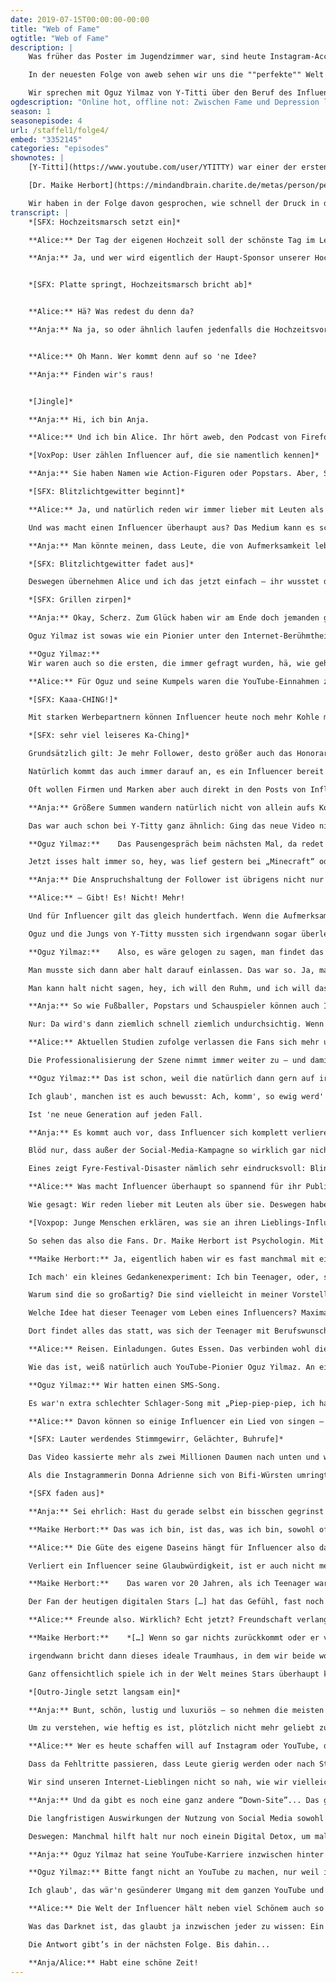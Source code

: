 ```yaml
---
date: 2019-07-15T00:00:00-00:00
title: "Web of Fame"
ogtitle: "Web of Fame"
description: |
    Was früher das Poster im Jugendzimmer war, sind heute Instagram-Accounts, TikToks und YouTube-Channel: Wir himmeln nicht mehr irgendwelche unerreichbaren Stars an, sondern verehren Influencer – Leute also, die wegen irgendwas im Internet erfolgreich geworden sind und viele, viele Follower haben. Aber was bedeutet das eigentlich?

    In der neuesten Folge von aweb sehen wir uns die ""perfekte"" Welt des Internets an, in der es scheinbar für jeden einfach ist, über Nacht zum Star zu werden – in der man aber auch in Sekundenschnelle alle Aufmerksamkeit wieder verlieren und in tiefe Depressionen stürzen kann.

    Wir sprechen mit Oguz Yilmaz von Y-Titti über den Beruf des Influencers und mit der Psychologin Maike Herbort über Social-Media-Depressionen. Außerdem reden wir darüber, wie uns eine gewisse Achtsamkeit online vor dem Fame-Wahnsinn schützen kann.
ogdescription: "Online hot, offline not: Zwischen Fame und Depression liegen manchmal nur ein paar Klicks. In der neuesten Folge #awebpodcast geht’s um das scheinbar schnelle Geld im Web und all seinen Nebenwirkungen."
season: 1
seasonepisode: 4
url: /staffel1/folge4/
embed: "3352145"
categories: "episodes"
shownotes: |
    [Y-Titti](https://www.youtube.com/user/YTITTY) war einer der ersten so richtig erfolgreichen YouTube Channel in Deutschland. Das Comedy-Trio war mit über 3,1 Millionen Abonnenten und über 700 Millionen Videoaufrufen einst der meistabonnierte deutschsprachige YouTube-Kanal und hat sogar einen Echo gewonnen. [Oğuz Yılmaz](https://de.wikipedia.org/wiki/O%C4%9Fuz_Y%C4%B1lmaz_(Komiker)) war einer von ihnen und gehört sozusagen zu den Pionieren des Internet-Fame-Phänomens.

    [Dr. Maike Herbort](https://mindandbrain.charite.de/metas/person/person/address_detail/herbort/) ist Psychologin an der Charité Berlin und arbeitet dort im Forschungsbereich Mind and Brain.

    Wir haben in der Folge davon gesprochen, wie schnell der Druck in den sozialen Medien zu viel werden kann und wie eine gewisse Achtsamkeit uns davor schützen kann, diese Überforderung zu spüren. Mit dem [Data Detox Kit](https://datadetoxkit.org/) von Firefox und Tactical Tech kannst du direkt loslegen.
transcript: |
    *[SFX: Hochzeitsmarsch setzt ein]*

    **Alice:** Der Tag der eigenen Hochzeit soll der schönste Tag im Leben eines Paares sein. Für viele Paare ist es aber auch der stressigste. Man muss einfach so viel bedenken! Wo feiern wir? Wen laden wir ein? Sollten wir Onkel Kalle wirklich neben Tante Petra setzen? Ist das wirklich klug, oder führt das nur wieder zu massiven Schnapskonsum?

    **Anja:** Ja, und wer wird eigentlich der Haupt-Sponsor unserer Hochzeit? Wollen wir von einer großen Marke eingekleidet werden, oder einem exklusiven Start-Up Label die Chance geben? Und: Gibt es in unserer Party-Location genug coole Ecken für Fotos?


    *[SFX: Platte springt, Hochzeitsmarsch bricht ab]*


    **Alice:** Hä? Was redest du denn da?

    **Anja:** Na ja, so oder ähnlich laufen jedenfalls die Hochzeitsvorbereitungen der Instagrammer Maria Fuchs und Gabriel Grossman. Das „total spontane Verlobungs-Abenteuer“ der beiden wurde schon vor Monaten potentiellen Sponsoren als Marketing-Vehikel angeboten. Wer braucht schon Romantik, wenn man stattdessen eine 10-seitige Power-Point-Präsentation haben kann, die jede Station des „Überraschungs-Trips“ festhält?


    **Alice:** Oh Mann. Wer kommt denn auf so 'ne Idee?

    **Anja:** Finden wir's raus!


    *[Jingle]*

    **Anja:** Hi, ich bin Anja.

    **Alice:** Und ich bin Alice. Ihr hört aweb, den Podcast von Firefox. Hier beschäftigen wir uns mit den Themen, die das Web bedeuten. Denn mal ganz ehrlich, alles was online passiert hat auch Einfluss auf unser offline Leben. Oder noch ganz krasser gesagt: Online ist offline ist online. Eine Grenze zwischen den beiden Welten gibt es so nicht mehr. Umso wichtiger also, dass wir uns immer wieder vor Augen führen, was da im Netz eigentlich so passiert und wie wir sicherstellen können, dass wir unsere eigenen Interessen repräsentieren können und nicht von wenigen, die große Player im Web sind, diktiert bekommen, wie der Internethase läuft. Und, ihr habt's eben schon gehört: Heute geht's bei aweb um eine ganz besondere Art von Netzbürger, die auf ganz intensive Weise dem Hasen ‘ne Richtung vorgeben wollen, sollen, können oder wie auch immer.

    *[VoxPop: User zählen Influencer auf, die sie namentlich kennen]*

    **Anja:** Sie haben Namen wie Action-Figuren oder Popstars. Aber, Spoiler: Eigentlich sind sie ganz normale Menschen. Gerade das macht sie für viele auch so spannend – und so kontrovers. Wir reden von Fame, Aufmerksamkeit und Influencern. Darüber, was Berühmtheit eigentlich noch bedeutet, wenn weniger Talent als Reichweite bestimmend dafür ist, wer Aufmerksamkeit bekommt.

    *[SFX: Blitzlichtgewitter beginnt]*

    **Alice:** Ja, und natürlich reden wir immer lieber mit Leuten als über sie. Nur: Einen Influencer zu finden, der für diese Folge die Karten auf den Tisch legen wollte, war gar nicht mal so einfach. Die einen wollten für so ein Gespräch eine dicke Rechnung ausstellen. Andere wollten nur unter der Bedingung teilnehmen, dass die komplette Folge vor Veröffentlichung mit ihnen abgestimmt würde. Und die meisten haben sich einfach gar nicht zurückgemeldet.

    Und was macht einen Influencer überhaupt aus? Das Medium kann es schonmal nicht sein – Influencer tummeln sich heute überall im Netz, auf den eigenen Blogs genauso wie auf Instagram, YouTube oder Snapchat. Die Zahl der Follower kann natürlich ein Anhaltspunkt sein. Aber wo will man die Grenze ziehen, und wer soll das machen? Wie viele Fans braucht's zum Influencer? Tausend? Zehntausend? Eine Million? Die Meinungen gehen stark auseinander. Und manch einer, der in den Medien als Influencer gilt, ist mit dieser Einordnung gar nicht mal so glücklich. Andere wiederum reißen sich um den Titel des Influencers, als wär's ein Ritterschlag, und setzen sich gezielt als solche in Szene.

    **Anja:** Man könnte meinen, dass Leute, die von Aufmerksamkeit leben, total Bock hätten, für so einen Podcast mal was aus ihrem Leben zu erzählen. Aber – nein.

    *[SFX: Blitzlichtgewitter fadet aus]*

    Deswegen übernehmen Alice und ich das jetzt einfach – ihr wusstet das wahrscheinlich gar nicht, aber wir sind ja extrem berühmt im Netz.

    *[SFX: Grillen zirpen]*

    **Anja:** Okay, Scherz. Zum Glück haben wir am Ende doch jemanden gefunden. Einen besseren Gesprächspartner hätten wir uns auch kaum wünschen können.

    Oguz Yilmaz ist sowas wie ein Pionier unter den Internet-Berühmtheiten. Mit zwei Freunden hat er jahrelang Y-Titty betrieben, den erfolgreichsten deutschen Comedy-Kanal auf YouTube. Die Videos der Jungs wurden über eine Milliarde Mal geklickt. Außerdem haben sie ein Album rausgebracht, einen Echo gewonnen und vieles mehr. Sie gehörten mit zu den ersten in Deutschland, die mit YouTube richtig groß wurden.

    **Oguz Yilmaz:**
    Wir waren auch so die ersten, die immer gefragt wurden, hä, wie geht das denn, dass man damit Geld verdient? Wir mussten dauernd das erklären, was ja mittlerweile zum Glück den meisten klar ist: Wie man überhaupt Geld verdienen kann mit YouTube. Dass dann davor Werbung läuft, und im Video unten Werbung – das haben die einfach nicht verstanden, dass man da was bekommt davon, und wie das überhaupt alles funktionieren kann, und dass es ja dann auch noch Werbung darüber hinaus gibt – Product Placements – und all das funktionieren kann, wenn man irgendwie 'ne Reichweite hat, die auch groß genug ist um, ja, Geld zu verdienen und davon auch zu leben. Und das wurden natürlich im Laufe der Jahre immer mehr und mehr.

    **Alice:** Für Oguz und seine Kumpels waren die YouTube-Einnahmen zumindest am Anfang bloß ein nettes Zubrot. So war es ihnen auch möglich, die immer aufwendigere Video-Produktion zu stemmen. Die Gewinne gingen dann aber auch rasch in die Höhe, so dass die drei davon leben und Vollzeit YouTube machen konnten.

    *[SFX: Kaaa-CHING!]*

    Mit starken Werbepartnern können Influencer heute noch mehr Kohle machen – wenn das Geschäft läuft. Die astronomischen Summen, von denen immer wieder berichtet wird, sind aber eher die Ausnahme. Einer aktuellen Studie zufolge verdient die Mehrheit der Influencer mit einem Werbe-Posting bis zu 1000 Euro.

    *[SFX: sehr viel leiseres Ka-Ching]*

    Grundsätzlich gilt: Je mehr Follower, desto größer auch das Honorar.

    Natürlich kommt das auch immer darauf an, es ein Influencer bereit ist zu tun. Werbeanzeigen vor oder während eines Videos zu platzieren, ist für Firmen relativ einfach und kostengünstig. Mit dem Influencer selbst müssen sie dazu nicht mal reden; die Werbung wird automatisch über die Plattformen platziert.

    Oft wollen Firmen und Marken aber auch direkt in den Posts von Influencern vorkommen. Die Online-Berühmtheiten sollen sich selbst als Fans outen, indem sie die neuen Turnschuhe des Werbepartners in  die Kamera zeigen, von seinem neuen Parfüm schwärmen oder ihre Fans daran erinnern, dass am Wochenende der neue Film startet. So ein Product Placement ist natürlich schon 'ne Nummer aufwendiger – und kostet die Firmen in der Regel auch mehr.

    **Anja:** Größere Summen wandern natürlich nicht von allein aufs Konto. Der Mythos vom faulen Influencer, der Geld fürs Rumchillen kriegt, ist genau das: Ein Mythos. Ausnahmen bestätigen die Regel, aber oft sieht man den Inhalten einfach nicht an, wie viel Arbeit dahinter steckt. Um sich gegen die enorme Konkurrenz zu behaupten, müssen Influencer sich ständig was Neues einfallen lassen. Das muss aber gleichzeitig zur persönlichen Marke passen und dabei auch noch mega fancy aussehen – ohne bemüht zu wirken, klar. Bemüht ist uncool. Und normal? Normal reicht schon lange nicht mehr aus. Das Internet ermöglicht es uns nicht nur, unser Leben mit dem Rest der Welt zu teilen; wir können es vorher auch nach Belieben bearbeiten. Wir können so schön, so glamourös, so perfekt erscheinen wie wir wollen. Und weil alle das machen, müssen wir es irgendwie auch. Um ihre Influence – also, ihren Einfluss – zu behalten, müssen Influencer da Vorreiter sein – und bleiben. Kurz gesagt, sie müssen: Liefern. Und das am laufenden Meter, bei Regen und bei Schnee.

    Das war auch schon bei Y-Titty ganz ähnlich: Ging das neue Video nicht pünktlich um 16 Uhr online, gab es Beschwerden. Inzwischen ist diese Anspruchshaltung der Fans noch vieler krasser geworden. Oguz Yilmaz erklärt sich das so:

    **Oguz Yilmaz:**    Das Pausengespräch beim nächsten Mal, da redet man halt mittlerweile über die YouTube-Videos von gestern, und nicht wie früher vielleicht, das lief gestern bei „Big Brother“.

    Jetzt isses halt immer so, hey, was lief gestern bei „Minecraft“ oder bei „Fortenite“. Der und der hat das gemacht, und im Stream hat der das gemacht.

    **Anja:** Die Anspruchshaltung der Follower ist übrigens nicht nur aufs Netz beschränkt. Ihr kennt ja inzwischen das aweb-Motto: Eine Grenze zwischen online und offline –

    **Alice:** – Gibt! Es! Nicht! Mehr!

    Und für Influencer gilt das gleich hundertfach. Wenn die Aufmerksamkeit explodiert, fällt die Privatsphäre ganz schnell ins sich zusammen. Wer am liebsten seine Ruhe hat, ist im Influencer-Game falsch.

    Oguz und die Jungs von Y-Titty mussten sich irgendwann sogar überlegen, ob sie zur Mittagszeit mit dem Bus fahren oder es doch lieber sein lassen. Einfach mal weggehen, feiern, abhängen – das war so nicht mehr drin. Dazu mussten die Jungs sich extra Orte suchen, wo sie dann die einzigen jungen Leute waren. Wie ist das, wenn man plötzlich ein Star ist?

    **Oguz Yilmaz:**    Also, es wäre gelogen zu sagen, man findet das immer super toll, dass man die Fans hat und dass man... dass man überall beobachtet wird. Manchmal hat's schon echt genervt [...] Wenn Leute nicht so respektvoll sind, oder dich beim Kauen, während du da sitzt und isst, fotografieren aus der Ferne. […].

    Man musste sich dann aber halt darauf einlassen. Das war so. Ja, man kann sich darüber beschweren, aber sind halt die Leute, die deine Miete zahlen, die das alles gucken. Und ich würde wahrscheinlich ähnlich ausflippen, wenn ich da halt einfach Ronaldinho früher getroffen hätte, von dem ich Poster in meinem Zimmer hängen hatte.

    Man kann halt nicht sagen, hey, ich will den Ruhm, und ich will das Geld, und ich will alles, und guckt das alles – aber wenn ihr mich trefft, dürft ihr mich nicht ansprechen.

    **Anja:** So wie Fußballer, Popstars und Schauspieler können auch Influencer mit Werbe-Deals gutes Geld machen. Oguz hat es anfangs schon erwähnt.

    Nur: Da wird's dann ziemlich schnell ziemlich undurchsichtig. Wenn ein Fußballer einen Deal mit Nike abschließt, dann wird das in der Regel schnell bekannt. Oder genug geht sogar die Summe durch die Medien. Bei Influencern ist das anders. Ihre Deals machen sie meist unter vier Augen und mit verschiedenen Firmen gleichzeitig. Welche Posts bezahlt sind und welche nicht, das sollte eigentlich ersichtlich sein – ist es aber oft nicht. Manche Influencer markieren inzwischen auch einfach alle ihre Beiträge als Werbung, um auf Nummer sicher zu gehen. Trotzdem nehmen die Fans sie oft nicht als Werbung wahr. Und genau das macht die Influencer so interessant für Marken und Unternehmen.

    **Alice:** Aktuellen Studien zufolge verlassen die Fans sich mehr und mehr auf ihre Influencer. Familie und Freunde stehen weiterhin an Platz 1 und 2 – danach kommen aber dann tatsächlich schon die Influencer. Mit immer neuen Apps basteln die sich inzwischen plattformübergreifende Medien-Imperien. So sind sie für ihre Fans wirklich überall greifbar: Auf YouTube, auf Instagram, auf TikTok, auf Twitter, you name it. Einige Influencer erreichen damit mehr Leute als bekannte deutsche Tageszeitungen. Längst stehen die Influencer auch nicht mehr alleine da. Sie haben Manager, Agenten und sind in Netzwerken organisiert. Die helfen den Influencern, sich weiter zu professionalisieren und bringen sie mit möglichen Werbepartnern zusammen. Selbst kleine Fische werden für große Unternehmen inzwischen immer interessanter. Ein paar tausend Follower reichen schon. 'Microinfluencing' heißt der neue Trend.

    Die Professionalisierung der Szene nimmt immer weiter zu – und damit auch die Profit-Orientierung. Oguz Yilmaz ist sicher: Für viele hat das Ganze nichts mehr zu tun mit Spaß an der Sache.

    **Oguz Yilmaz:** Das ist schon, weil die natürlich dann gern auf irgendwelche tollen Parties gehen würden und Sachen kostenlos zugeschickt haben wollen. […] Also, vor allem bei Instagram ist das leider echt so, dass die Herangehensweise, warum sie das alles machen, schon eher Profit und der Fame auch ist.

    Ich glaub', manchen ist es auch bewusst: Ach, komm', so ewig werd' ich's jetzt nicht machen, aber 'n paar tausend Euro, 'n paar kostenlose Flüge und irgendwelche Taschen und Schuhe nehm' ich dann halt mal mit.

    Ist 'ne neue Generation auf jeden Fall.

    **Anja:** Es kommt auch vor, dass Influencer sich komplett verlieren in ihrer Scheinwelt – und im Schlimmsfall ihre Follower mit reinziehen. Als Instagrammer wie Kendall Jenner 2017 Werbung für das berüchtigte Fyre Festival machten, da sah das erstmal riesig aus: Ein luxuriöses Musik-Festival mitten in den Bahamas, wie geil ist das denn?

    Blöd nur, dass außer der Social-Media-Kampagne so wirklich gar nichts lief. Dass die Betreiber Villen am Strand vermieten, obwohl sie weder Villen und noch einen Strand hatten, war da noch das kleinste Problem. Es gab kein ausreichendes Sicherheitskonzept, es gab gravierende Probleme mit der Verpflegung und nur eine unzureichende medizinische Versorgung. Besucher beschrieben das ganze Szenario später wie eine Szene aus "Der Herr der Fliegen". So wurde das das gehypte Frye Festival ganz schnell abgebrochen. Es ging in die Geschichte ein als die größte Party, die nie stattfand – und Influencer hatten ordentlich dazu beigetragen, die Blase aufzupumpen. Die Nummer hat sie bestimmt so einige Follower gekostet – und diese Follower hoffentlich zum Umdenken gebracht.

    Eines zeigt Fyre-Festival-Disaster nämlich sehr eindrucksvoll: Blindes Vertrauen in Influencer kann ganz schön nach hinten losgehen. Seeing is believing, Internet schafft Realität. Aber: Der Hype ist nicht immer real. Niicht alles, was wir im Netz so vorgezeigt kriegen, ist auch wirklich so. Ein kritischer, zweiter Blick lohnt sich immer.

    **Alice:** Was macht Influencer überhaupt so spannend für ihr Publikum? Warum guckt man bei YouTube zu, wenn junge Frauen ihre „Hauls“ von DM oder Primark auspacken? Warum schaut man fremden Leuten über Stunden dabei zu, wie sie „Fortnite“, „Minecraft“ oder „Smash Brothers“ zocken?

    Wie gesagt: Wir reden lieber mit Leuten als über sie. Deswegen haben wir mal nachgefragt, bei denen die folgen, die liken, die gucken.

    *[Voxpop: Junge Menschen erklären, was sie an ihren Lieblings-Influencern mögen]*

    So sehen das also die Fans. Dr. Maike Herbort ist Psychologin. Mit Influencertum hat sie sich auch schon beruflich beschäftigt. Auch von ihr wollten wir wissen: Was macht den Reiz aus?

    **Maike Herbort:** Ja, eigentlich haben wir es fast manchmal mit einem etwas niedlichen Phänomen zu tun: Teenager machen andere Teenager zu Stars. […]

    Ich mach' ein kleines Gedankenexperiment: Ich bin Teenager, oder, sagen wir, ein junger Mensch zwischen 12 und 25 Jahren. Ich bin eifrig auf Instagram und YouTube unterwegs, habe meine zwei, drei Influencer, die ich ganz fantastisch finde.

    Warum sind die so großartig? Die sind vielleicht in meiner Vorstellung genau so wie ich, oder nur einen Hauch von Wertigkeit mehr als ich – aber den kann ich ganz leicht aufholen.

    Welche Idee hat dieser Teenager vom Leben eines Influencers? Maximal idealisiert, und – jetzt kommen die psychologischen Aspekte hinzu – geliebt. Gemocht. Unterstützt.

    Dort findet alles das statt, was sich der Teenager mit Berufswunsch Influencer wünscht: Er hat ein cooles Leben, er jettet durch die Welt, er kann Produkte testen.

    **Alice:** Reisen. Einladungen. Gutes Essen. Das verbinden wohl die meisten Fans mit dem Dasein eines Influencers. Aber: Das Blatt kann sich auch ganz schnell wenden. Die Fans geizen nicht mit Likes und Liebesbekundungen; sie sind aber auch nicht schüchtern, wenn es darum geht Kritik zu üben. Damit umzugehen, fällt nicht jedem leicht – massenhafter Zuspruch ist die eine Sache, massenhafte Anfeindung eine ganz andere.

    Wie das ist, weiß natürlich auch YouTube-Pionier Oguz Yilmaz. An ein spektakulär gescheitertes Projekt erinnert er sich bis heute. Da braucht er nicht mal überlegen.

    **Oguz Yilmaz:** Wir hatten einen SMS-Song.

    Es war'n extra schlechter Schlager-Song mit „Piep-piep-piep, ich hab' 'ne ne SMS! Hey, ich hab' 'ne Simse“, so vor Green Screen richtig 'nen eigenen schlechten Schlager-Song aufgenommen. Wir haben uns richtig viel Mühe gegeben, und wir fanden es mega witzig. Und jetzt wenn wir's angucken, finden wir's immer noch witzig. Aber da war's vielleicht der falsche Zeitpunkt, oder vielleicht haben wir nicht richtig offensichtlich gemacht, dass es 'ne Parodie ist und so – aber das haben die Leute nicht gut gefunden (lacht). Und das war einfach erschütternd. Man gibt sich so viel Mühe, und dann kommt es so schlecht an.

    **Alice:** Davon können so einige Influencer ein Lied von singen – manche sogar wörtlich. Als YouTube-Star Bibi ihren Song „How it is“ veröffentlichte, hagelte es tagelang Schmähkritik.

    *[SFX: Lauter werdendes Stimmgewirr, Gelächter, Buhrufe]*

    Das Video kassierte mehr als zwei Millionen Daumen nach unten und wurde sogar in der Presse zerfetzt. Das hatte Bibi sich bestimmt anders vorgestellt.

    Als die Instagrammerin Donna Adrienne sich von Bifi-Würsten umringt in der Badewanne fotografierte, lachte das Internet tagelang über das missglückte Product Placement. Die YouTuberin Elle Darby wurde als Schmarotzerin beschimpft, nachdem sie versucht hatte, einen Gratis-Urlaub für sich und ihren Freund klarzumachen. Das angefragte Hotel sprach daraufhin übrigens ein Hausverbot gegen Blogger und Influencer aus.

    *[SFX faden aus]*

    **Anja:** Sei ehrlich: Hast du gerade selbst ein bisschen gegrinst beim Zuhören? Schon okay: „Schadenfreude – Making me feel glad that I'm not you“. Aber: Was für uns lustig oder befremdlich klingt, kann für Influencer zum echten Problem werden. Sie leben davon, dass Fans und Follower ihnen glauben. Maike Herbort bringt es auf den Punkt:

    **Maike Herbort:** Das was ich bin, ist das, was ich bin, sowohl offline als auch online. Und diese Authentizität ist das, was den Follower sozusagen denken lässt: Wenn mein Influencer das cool findet, dann ist das cool; das ist eine in Stein gemeißelte Wahrheit. Und diese Authentizität ist der Wert des Influencers.

    **Alice:** Die Güte des eigene Daseins hängt für Influencer also davon ab, wie fremde Menschen im Internet sie bewerten. Klingt plötzlich gar nicht mehr so cool, was?

    Verliert ein Influencer seine Glaubwürdigkeit, ist er auch nicht mehr interessant für Marken. Bei Sportlern oder Popstars muss meist schon was echt Schwerwiegendes passieren, ehe sie Werbe-Deals verlieren. Für einen Influencer kann schon ein unbedachtes Posting ein Karriere-Knick sein. Aber – warum eigentlich? Warum sind die Follower so nachtragend? Warum kann die Stimmung so schnell umschlagen? Klingt strange, aber Maike Herbort sagt: Ganz oft heißt das Zauberwort... Liebe.

    **Maike Herbort:**    Das waren vor 20 Jahren, als ich Teenager war... da waren das die Boy Bands, denen man Liebesbriefe schrieb, auf deren Konzerte man ging, deren Fan-Artikel man kaufte. Wir haben damals diese Menschen geliebt. […]

    Der Fan der heutigen digitalen Stars […] hat das Gefühl, fast noch näher dran zu sein. Das ist keine amerikanische Boy Band, wo man die 20.000 schreienden Teenager auf den Konzerten sieht, die man in den Fernsehstudios sieht. Nein, ich auf meinem kleinen Smartphone, wenn ich in meinem Bett liege, wenn ich am Frühstückstisch bin, […] wenn ich auf'm Klo bin –  […] in jeder Lebenssituation kann ich meinem Influencer nah sein. Er begleitet mich gefühlt überall hin. Und je mehr er – vermeintlich – von sich preisgibt, begleite auch ich per Instastory meinen Influencer in jedwede […] lebensalltägliche Situation. Wir sind – Freunde.

    **Alice:** Freunde also. Wirklich? Echt jetzt? Freundschaft verlangt doch auch Ehrlichkeit und Austausch. Und genau da, glaubt Maike Herbort, liegt oft das Problem in der Influencer-Follower-Beziehung. Es ist allzu leicht, sie überzubewerten.

    **Maike Herbort:**    *[…] Wenn so gar nichts zurückkommt oder er vielleicht auf einmal Themen anschneidet die ich nicht so optimal finde –*

    irgendwann bricht dann dieses ideale Traumhaus, in dem wir beide wohnen, zusammen. Der ist da ja gar nicht. Der hängt nur mit dem Bild an der Wand.

    Ganz offensichtlich spiele ich in der Welt meines Stars überhaupt keine Rolle – außer, dass ich auf den Like-Button drücke. […] Das ist verletzte Liebe, das ist verletzter Stolz, das ist Enttäuschung einer vermeintlichen Nähe.

    *[Outro-Jingle setzt langsam ein]*

    **Anja:** Bunt, schön, lustig und luxuriös – so nehmen die meisten von uns Influencer wahr. Klar – die tun ja auch ihr Bestes, um genauso wahrgenommen zu werden. Die erfolgreichsten Influencer verstehen sehr gut, dass sie Unterhalter sind. Und ein Unterhalter muss eben, na ja, unterhaltsam sein. Einen traurigen Clown will niemand sehen. Dafür gibt’s keine Däumchen!

    Um zu verstehen, wie heftig es ist, plötzlich nicht mehr geliebt zu werden, dazu muss man keine Millionen Follower haben. Das kann wohl jeder nachvollziehen, der schon mal verlassen oder von vermeintlich guten Freunden enttäuscht wurde. Wenn das auf einer schier endlosen Bühne vor unbegrenztem Publikum passiert, ist die Erfahrung natürlich nochmal krasser. Auch deshalb tun Influencer alles, um ihre Follower bei Laune zu halten.

    **Alice:** Wer es heute schaffen will auf Instagram oder YouTube, der muss richtig vorlegen. Ganze Lebensgeschichten finden im Netz statt. Das nicht nach Arbeit aussehen zu lassen, ist richtig Arbeit. Immer gut gelaunt zu sein, egal, wie du dich fühlst; egal, wie's gerade wirklich läuft – das ist kein leichter Job.

    Dass da Fehltritte passieren, dass Leute gierig werden oder nach Strohhalmen greifen – das ist fast verständlich. Deswegen ist es wichtig, dass wir als Netzbürgerinnen und -bürger, als User, als Follower, verstehen und anerkennen, wie so eine Influencer-Karriere funktioniert.

    Wir sind unseren Internet-Lieblingen nicht so nah, wie wir vielleicht glauben. Wir sind nicht ihre Freunde, sondern ihr Publikum. So müssen sie uns auch behandeln – wenn sie als Influencer Geld verdienen wollen. Und genau deshalb dürfen wir als ihr Publikum nicht jedes Wort auf die Goldwaage legen. Influencer machen vielleicht mehr Spaß als klassische Werbung – oft versuchen sie aber  letztendlich dasselbe: Verkaufen. Den Überblick zu behalten und die richtigen Entscheidungen zu treffen – das ist für Otto Normalnetzbürger einfacher gesagt als getan.

    **Anja:** Und da gibt es noch eine ganz andere “Down-Site”... Das ganze Influencertum führt auf beiden Seiten - also den Einflussnehmenden und den Beeinflussten - zu wirklich ernstzunehmenden psychologischen Problemen. Eine erst kürzlich veröffentlichte Studie macht das ganz deutlich - Im Vergleich zu anderen Social-Media-Plattformen wie YouTube, Twitter und Facebook scheint da besonders Instagram unser Gehirn so richtig zu malträtieren. Weil wir uns die ganhze Zeit mit all den anderen da vergleichen - und gerade wenn wir uns miot Influenceren vergleichen, führt das super schnell zu enormen Selbstzweifeln und Depressionen. Denn weiß ja keiner das #WokeUpLikeThis eigentlich heißt: hab 10 Stunden an dieser Aufnahme gearbeitet und die Hälfte daran is Fake. . Die neue Studie ergab auch, dass je mehr Zeit die Menschen auf Instagram verbringen, desto ängstlicher und deprimierter fühlten sie sich. Instagram - mehr als jede andere Plattform, so die Studie- verwirrt unsern sozialen Vergleichsradar. Wir versuchen ständig herauszufinden, ob wir mehr oder weniger attraktiv, intelligent und erfolgreich sind als alle anderen.

    Die langfristigen Auswirkungen der Nutzung von Social Media sowohl bei Leuten, die Inhalte erstellen als auch bei denen, die sie konsumieren, sind noch unbekannt - dass es welche geben wird aber ziemlich ziemlich sehr wahrscheinlich..

    Deswegen: Manchmal hilft halt nur noch einein Digital Detox, um mal wieder runter zu kommen. Die Grenze zwischen online und offline mag es nicht mehr geben, sie lässt sich aber auf individueller Basis jederzeit neu ziehen. Das Handy im nächsten See zu versenken, ist aber definitiv nicht die Lösung aller Probleme. Dafür bietet Tactical Tech und Mozilla, das Non-Profit hinter Firefox, eine ausführliche Anleitung an, falls du das Gefühl hast, eine digitale Auszeit würde dir gut tun. Den Link dazu findest du in den Show Notes. Logo.

    **Anja:** Oguz Yilmaz hat seine YouTube-Karriere inzwischen hinter sich gelassen. Trotzdem freut es ihn, dass die Videos von damals immer noch gesehen werden. Viele fragen ihn auch, wie sie selbst es zum YouTube-Star bringen können. Da hat Oguz eine ganz klaren Meinung – und einen Appell:

    **Oguz Yilmaz:** Bitte fangt nicht an YouTube zu machen, nur weil ihr denkt, ihr wollt dann auch auf 'ner Bühne stehen vor 15000 Leuten. Das ist natürlich auch viel zur richtigen Zeit am richtigen Ort, auch viel Durchhaltevermögen, und das ist nicht so einfach. […] Die sollen das einfach nur machen, wenn sie Spaß haben, und auch vielleicht nur als Hobby am Anfang. Und falls es funktioniert, falls die dann Erfolg haben und dann irgendwann davon leben können – meinetwegen. Aber bitte nicht irgendwie mitten im Abi abbrechen oder irgendwas.

    Ich glaub', das wär'n gesünderer Umgang mit dem ganzen YouTube und Traumberuf-Influencer-Zeug.

    **Alice:** Die Welt der Influencer hält neben viel Schönem auch so einige Schattenseiten parat. Und nächstes mal wird es sogar richtig finster bei aweb. Wir sprechen nämlich über das Darknet. Zusammen mit dem Journalisten Stefan Mey und dem Cyberkriminologen Thomas-Gabriel Rüdiger wollen wir rausfinden: Wie düster geht’s im Darknet wirklich zu?

    Was das Darknet ist, das glaubt ja inzwischen jeder zu wissen: Ein Hort von Irren und Kriminellen, die da alles Mögliche kaufen und verkaufen. Sogar im biederen Tatort beziehen die bösen Jungs mittlerweile Waffen und Drogen ganz selbstverständlich aus dem Darknet. Aber – ist das Realität? Besteht das Darknet nur aus Waffen, Drogen, Pornos? Oder gibt's unter der Oberfläche doch noch etwas mehr zu entdecken?

    Die Antwort gibt’s in der nächsten Folge. Bis dahin...

    **Anja/Alice:** Habt eine schöne Zeit!
---
```

